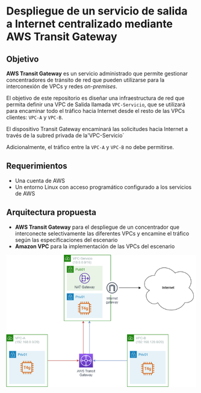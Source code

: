 # **Despliegue de un servicio de salida a Internet centralizado mediante AWS Transit Gateway**

## **Objetivo**

**AWS Transit Gateway** es un servicio administrado que permite gestionar concentradores de tránsito de red que pueden utilizarse para la interconexión de VPCs y redes <em>on-premises</em>.

El objetivo de este repositorio es diseñar una infraestructura de red que permita definir una VPC de Salida llamada `VPC-Servicio`, que se utilizará para encaminar todo el tráfico hacia Internet desde el resto de las VPCs clientes: `VPC-A` y `VPC-B`.

El dispositivo Transit Gateway encaminará las solicitudes hacia Internet a través de la subred privada de la'VPC-Servicio`

Adicionalmente, el tráfico entre la `VPC-A` y `VPC-B` no debe permitirse.

## **Requerimientos**

* Una cuenta de AWS
* Un entorno Linux con acceso programático configurado a los servicios de AWS

## **Arquitectura propuesta**

* **AWS Transit Gateway** para el despliegue de un concentrador que interconecte selectivamente las diferentes VPCs y encamine el tráfico según las especificaciones del escenario
* **Amazon VPC** para la implementación de las VPCs del escenario

![Arquitectura](images/aws-transit-gateway.png)
